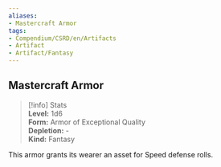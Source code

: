 ```yaml
---
aliases:
- Mastercraft Armor
tags:
- Compendium/CSRD/en/Artifacts
- Artifact
- Artifact/Fantasy
---
```


  
## Mastercraft Armor  
>[!info] Stats  
> **Level:** 1d6  
> **Form:** Armor of Exceptional Quality  
> **Depletion:** -  
> **Kind:** Fantasy
  
This armor grants its wearer an asset for Speed defense rolls.